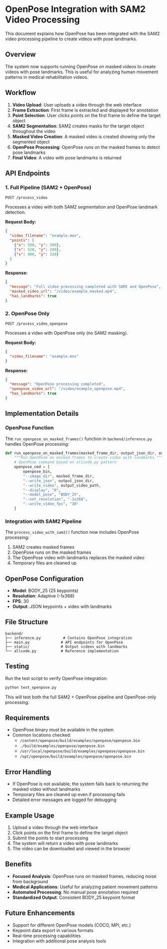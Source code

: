# OpenPose Integration with SAM2 Video Processing

This document explains how OpenPose has been integrated with the SAM2 video processing pipeline to create videos with pose landmarks.

## Overview

The system now supports running OpenPose on masked videos to create videos with pose landmarks. This is useful for analyzing human movement patterns in medical rehabilitation videos.

## Workflow

1. **Video Upload**: User uploads a video through the web interface
2. **Frame Extraction**: First frame is extracted and displayed for annotation
3. **Point Selection**: User clicks points on the first frame to define the target object
4. **SAM2 Segmentation**: SAM2 creates masks for the target object throughout the video
5. **Masked Video Creation**: A masked video is created showing only the segmented object
6. **OpenPose Processing**: OpenPose runs on the masked frames to detect pose landmarks
7. **Final Video**: A video with pose landmarks is returned

## API Endpoints

### 1. Full Pipeline (SAM2 + OpenPose)
```
POST /process_video
```
Processes a video with both SAM2 segmentation and OpenPose landmark detection.

**Request Body:**
```json
{
  "video_filename": "example.mov",
  "points": [
    {"x": 500, "y": 300},
    {"x": 520, "y": 280},
    {"x": 480, "y": 320}
  ]
}
```

**Response:**
```json
{
  "message": "Full video processing completed with SAM2 and OpenPose",
  "masked_video_url": "/video/example_masked.mp4",
  "has_landmarks": true
}
```

### 2. OpenPose Only
```
POST /process_video_openpose
```
Processes a video with OpenPose only (no SAM2 masking).

**Request Body:**
```json
{
  "video_filename": "example.mov"
}
```

**Response:**
```json
{
  "message": "OpenPose processing completed",
  "openpose_video_url": "/video/example_openpose.mp4",
  "has_landmarks": true
}
```

## Implementation Details

### OpenPose Function
The `run_openpose_on_masked_frames()` function in `backend/inference.py` handles OpenPose processing:

```python
def run_openpose_on_masked_frames(masked_frame_dir, output_json_dir, output_video_path):
    """Run OpenPose on masked frames to create video with landmarks."""
    # OpenPose command based on allcode.py pattern
    openpose_cmd = [
        openpose_bin,
        "--image_dir", masked_frame_dir,
        "--write_json", output_json_dir,
        "--write_video", output_video_path,
        "--display", "0",
        "--model_pose", "BODY_25",
        "--net_resolution", "-1x368",
        "--write_video_fps", "30"
    ]
```

### Integration with SAM2 Pipeline
The `process_video_with_sam2()` function now includes OpenPose processing:

1. SAM2 creates masked frames
2. OpenPose runs on the masked frames
3. The OpenPose video with landmarks replaces the masked video
4. Temporary files are cleaned up

## OpenPose Configuration

- **Model**: BODY_25 (25 keypoints)
- **Resolution**: Adaptive (-1x368)
- **FPS**: 30
- **Output**: JSON keypoints + video with landmarks

## File Structure

```
backend/
├── inference.py          # Contains OpenPose integration
├── main.py              # API endpoints for OpenPose
├── static/              # Output videos with landmarks
└── allcode.py           # Reference implementation
```

## Testing

Run the test script to verify OpenPose integration:

```bash
python test_openpose.py
```

This will test both the full SAM2 + OpenPose pipeline and OpenPose-only processing.

## Requirements

- OpenPose binary must be available in the system
- Common locations checked:
  - `/content/openpose/build/examples/openpose/openpose.bin`
  - `./build/examples/openpose/openpose.bin`
  - `/usr/local/openpose/build/examples/openpose/openpose.bin`
  - `/opt/openpose/build/examples/openpose/openpose.bin`

## Error Handling

- If OpenPose is not available, the system falls back to returning the masked video without landmarks
- Temporary files are cleaned up even if processing fails
- Detailed error messages are logged for debugging

## Example Usage

1. Upload a video through the web interface
2. Click points on the first frame to define the target object
3. Submit the points to start processing
4. The system will return a video with pose landmarks
5. The video can be downloaded and viewed in the browser

## Benefits

- **Focused Analysis**: OpenPose runs on masked frames, reducing noise from background
- **Medical Applications**: Useful for analyzing patient movement patterns
- **Automated Processing**: No manual pose annotation required
- **Standardized Output**: Consistent BODY_25 keypoint format

## Future Enhancements

- Support for different OpenPose models (COCO, MPI, etc.)
- Keypoint data export in various formats
- Real-time processing capabilities
- Integration with additional pose analysis tools 